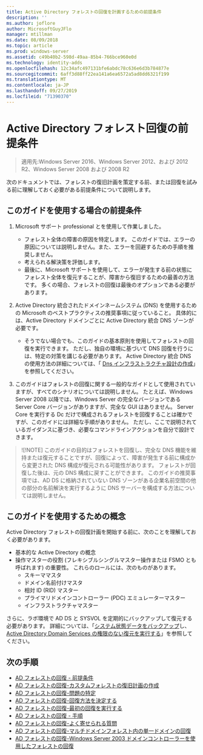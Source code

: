 ```yaml
---
title: Active Directory フォレストの回復を計画するための前提条件
description: ''
ms.author: joflore
author: MicrosoftGuyJFlo
manager: mtillman
ms.date: 08/09/2018
ms.topic: article
ms.prod: windows-server
ms.assetid: c49b40b2-598d-49aa-85b4-766bce960e0d
ms.technology: identity-adds
ms.openlocfilehash: 12c34afc497131bfe6abdc78c636e6d3b784877e
ms.sourcegitcommit: 6aff3d88ff22ea141a6ea6572a5ad8dd6321f199
ms.translationtype: MT
ms.contentlocale: ja-JP
ms.lasthandoff: 09/27/2019
ms.locfileid: "71390370"
---
```

# <a name="active-directory-forest-recovery-prerequisites"></a>Active Directory フォレスト回復の前提条件

>適用先:Windows Server 2016、Windows Server 2012、および 2012 R2、Windows Server 2008 および 2008 R2

次のドキュメントでは、フォレストの復旧計画を策定する前、または回復を試みる前に理解しておく必要がある前提条件について説明します。

## <a name="assumptions-for-using-this-guide"></a>このガイドを使用する場合の前提条件

1. Microsoft サポート professional とを使用して作業しました。
   - フォレスト全体の障害の原因を特定します。 このガイドでは、エラーの原因については説明しません。また、エラーを回避するための手順を推奨しません。
   - 考えられる解決策を評価します。  
   - 最後に、Microsoft サポートを使用して、エラーが発生する前の状態にフォレスト全体を復元することが、障害から復旧するための最善の方法です。 多くの場合、フォレストの回復は最後のオプションである必要があります。

2. Active Directory 統合されたドメインネームシステム (DNS) を使用するための Microsoft のベストプラクティスの推奨事項に従っていること。 具体的には、Active Directory ドメインごとに Active Directory 統合 DNS ゾーンが必要です。 
   - そうでない場合でも、このガイドの基本原則を使用してフォレストの回復を実行できます。 ただし、独自の環境に基づいて DNS 回復を行うには、特定の対策を講じる必要があります。 Active Directory 統合 DNS の使用方法の詳細については、「 [Dns インフラストラクチャ設計の作成](../../ad-ds/plan/Creating-a-DNS-Infrastructure-Design.md)」を参照してください。

3. このガイドはフォレストの回復に関する一般的なガイドとして使用されていますが、すべてのシナリオについては説明しません。 たとえば、Windows Server 2008 以降では、Windows Server の完全なバージョンである Server Core バージョンがありますが、完全な GUI はありません。 Server Core を実行する Dc だけで構成されるフォレストを回復することは確かですが、このガイドには詳細な手順がありません。 ただし、ここで説明されているガイダンスに基づき、必要なコマンドラインアクションを自分で設計できます。  

> ![!NOTE]
> このガイドの目的はフォレストを回復し、完全な DNS 機能を維持または復元することですが、回復によって、障害が発生する前に構成から変更された DNS 構成が復元される可能性があります。 フォレストが回復した後は、元の DNS 構成に戻すことができます。 このガイドの推奨事項では、AD DS に格納されていない DNS ゾーンがある企業名前空間の他の部分の名前解決を実行するように DNS サーバーを構成する方法については説明しません。  

## <a name="concepts-for-using-this-guide"></a>このガイドを使用するための概念

Active Directory フォレストの回復計画を開始する前に、次のことを理解しておく必要があります。  
  
- 基本的な Active Directory の概念  
- 操作マスターの役割 (フレキシブルシングルマスター操作または FSMO とも呼ばれます) の重要性。 これらのロールには、次のものがあります。  
   - スキーママスタ
   - ドメイン名前付けマスタ
   - 相対 ID (RID) マスター
   - プライマリドメインコントローラー (PDC) エミュレーターマスター
   - インフラストラクチャマスター

さらに、ラボ環境で AD DS と SYSVOL を定期的にバックアップして復元する必要があります。 詳細については、「[システム状態データをバックアップ](AD-Forest-Recovery-Procedures.md)し、 [Active Directory Domain Services の権限のない復元を実行する](AD-Forest-Recovery-Procedures.md)」を参照してください。

## <a name="next-steps"></a>次の手順

- [AD フォレストの回復 - 前提条件](AD-Forest-Recovery-Prerequisties.md)  
- [AD フォレストの回復-カスタムフォレストの復旧計画の作成](AD-Forest-Recovery-Devising-a-Plan.md)  
- [AD フォレストの回復-問題の特定](AD-Forest-Recovery-Identify-the-Problem.md)
- [AD フォレストの回復-回復方法を決定する](AD-Forest-Recovery-Determine-how-to-Recover.md)
- [AD フォレストの回復-最初の回復を実行する](AD-Forest-Recovery-Perform-initial-recovery.md)  
- [AD フォレストの回復 - 手順](AD-Forest-Recovery-Procedures.md)  
- [AD フォレストの回復-よく寄せられる質問](AD-Forest-Recovery-FAQ.md)  
- [AD フォレストの回復-マルチドメインフォレスト内の単一ドメインの回復](AD-Forest-Recovery-Single-Domain-in-Multidomain-Recovery.md)  
- [AD フォレストの回復-Windows Server 2003 ドメインコントローラーを使用したフォレストの回復](AD-Forest-Recovery-Windows-Server-2003.md)  
